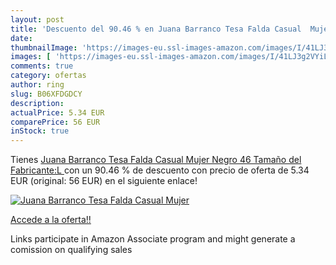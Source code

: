 ```yaml
---
layout: post
title: 'Descuento del 90.46 % en Juana Barranco Tesa Falda Casual  Mujer '
date: 
thumbnailImage: 'https://images-eu.ssl-images-amazon.com/images/I/41LJ3g2VYiL._SL200_.jpg'
images: [ 'https://images-eu.ssl-images-amazon.com/images/I/41LJ3g2VYiL._SL200_.jpg' ]
comments: true
category: ofertas
author: ring
slug: B06XFDGDCY
description:
actualPrice: 5.34 EUR
comparePrice: 56 EUR
inStock: true
---
```


Tienes [Juana Barranco Tesa Falda Casual  Mujer  Negro  46  Tamaño del Fabricante:L ](https://www.amazon.es/dp/B06XFDGDCY/?tag=tolees-21) con un 90.46 % de descuento con precio de oferta de 5.34 EUR (original: 56 EUR) en el siguiente enlace!

[![Juana Barranco Tesa Falda Casual  Mujer ](https://images-eu.ssl-images-amazon.com/images/I/41LJ3g2VYiL._SL200_.jpg)](https://www.amazon.es/dp/B06XFDGDCY/?tag=tolees-21)

[Accede a la oferta!!](https://www.amazon.es/dp/B06XFDGDCY/?tag=tolees-21)

Links participate in Amazon Associate program and might generate a comission on qualifying sales


